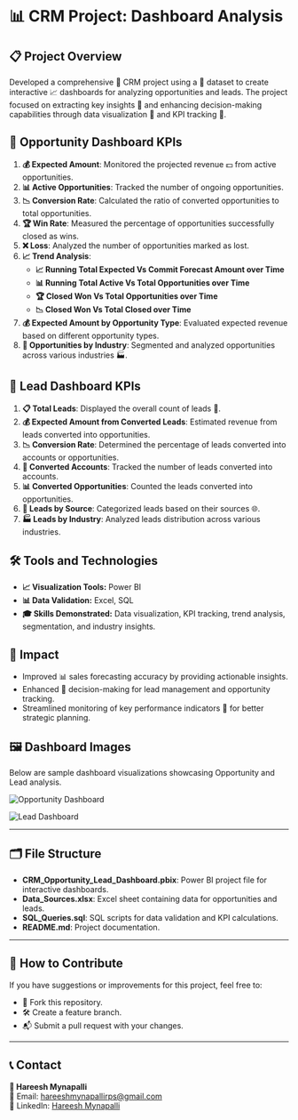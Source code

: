 # 📊 CRM Project: Dashboard Analysis

## 📋 Project Overview
Developed a comprehensive 🤝 CRM project using a 📂 dataset to create interactive 📈 dashboards for analyzing opportunities and leads. The project focused on extracting key insights 🧠 and enhancing decision-making capabilities through data visualization 🎨 and KPI tracking 📌.

## 📌 Opportunity Dashboard KPIs
1. **💰 Expected Amount**: Monitored the projected revenue 💵 from active opportunities.
2. **📊 Active Opportunities**: Tracked the number of ongoing opportunities.
3. **📉 Conversion Rate**: Calculated the ratio of converted opportunities to total opportunities.
4. **🏆 Win Rate**: Measured the percentage of opportunities successfully closed as wins.
5. **❌ Loss**: Analyzed the number of opportunities marked as lost.
6. **📈 Trend Analysis**:
   - **📈 Running Total Expected Vs Commit Forecast Amount over Time**
   - **📊 Running Total Active Vs Total Opportunities over Time**
   - **🏆 Closed Won Vs Total Opportunities over Time**
   - **📉 Closed Won Vs Total Closed over Time**
7. **💰 Expected Amount by Opportunity Type**: Evaluated expected revenue based on different opportunity types.
8. **🏢 Opportunities by Industry**: Segmented and analyzed opportunities across various industries 🏭.

## 📌 Lead Dashboard KPIs
1. **📋 Total Leads**: Displayed the overall count of leads 🧾.
2. **💰 Expected Amount from Converted Leads**: Estimated revenue from leads converted into opportunities.
3. **📉 Conversion Rate**: Determined the percentage of leads converted into accounts or opportunities.
4. **🏢 Converted Accounts**: Tracked the number of leads converted into accounts.
5. **📊 Converted Opportunities**: Counted the leads converted into opportunities.
6. **🌟 Leads by Source**: Categorized leads based on their sources 🌐.
7. **🏭 Leads by Industry**: Analyzed leads distribution across various industries.

## 🛠️ Tools and Technologies
- **📈 Visualization Tools:** Power BI
- **📊 Data Validation:** Excel, SQL
- **🎓 Skills Demonstrated:** Data visualization, KPI tracking, trend analysis, segmentation, and industry insights.

## 🌟 Impact
- Improved 📊 sales forecasting accuracy by providing actionable insights.
- Enhanced 🧠 decision-making for lead management and opportunity tracking.
- Streamlined monitoring of key performance indicators 📌 for better strategic planning.

## 🖼️ Dashboard Images
Below are sample dashboard visualizations showcasing Opportunity and Lead analysis.

![Opportunity Dashboard](./images/opportunity_dashboard_image.png)

![Lead Dashboard](./images/lead_dashboard_image.png)

---

## 🗂️ File Structure
- **CRM_Opportunity_Lead_Dashboard.pbix**: Power BI project file for interactive dashboards.
- **Data_Sources.xlsx**: Excel sheet containing data for opportunities and leads.
- **SQL_Queries.sql**: SQL scripts for data validation and KPI calculations.
- **README.md**: Project documentation.

---

## 🤝 How to Contribute
If you have suggestions or improvements for this project, feel free to:
- 🍴 Fork this repository.
- 🛠️ Create a feature branch.
- 📬 Submit a pull request with your changes.

---

## 📞 Contact
**👤 Hareesh Mynapalli**  
📧 Email: [hareeshmynapallirps@gmail.com](mailto:hareeshmynapallirps@gmail.com)  
🔗 LinkedIn: [Hareesh Mynapalli](https://www.linkedin.com/in/hareesh-m-695826232/)
